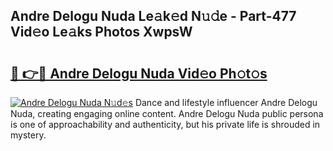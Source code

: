 ## Andre Delogu Nuda Le𝚊k𝚎d N𝚞𝚍e - Part-477 Vid𝚎o Le𝚊ks Photos XwpsW

# <h2><a href="http://fbfcgh.evod.top/?m=Andre+Delogu+Nuda">🔗 👉🔴 Andre Delogu Nuda Vid𝚎o Ph𝚘t𝚘s</a></h2>

[![Andre Delogu Nuda N𝚞d𝚎s](https://i.imgur.com/8V9OHl7.gif)](http://fbfcgh.evod.top/?m=Andre+Delogu+Nuda)
Dance and lifestyle influencer Andre Delogu Nuda, creating engaging online content. Andre Delogu Nuda public persona is one of approachability and authenticity, but his private life is shrouded in mystery. 
